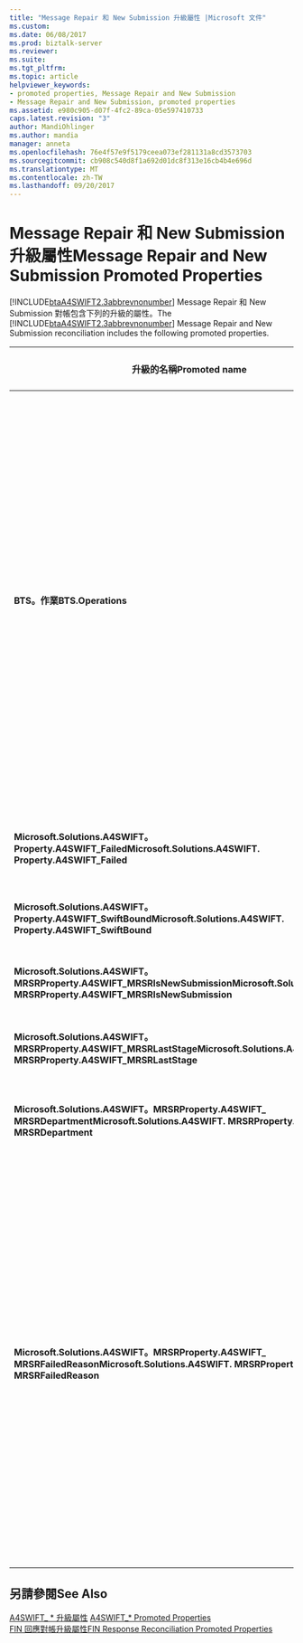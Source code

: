 ```yaml
---
title: "Message Repair 和 New Submission 升級屬性 |Microsoft 文件"
ms.custom: 
ms.date: 06/08/2017
ms.prod: biztalk-server
ms.reviewer: 
ms.suite: 
ms.tgt_pltfrm: 
ms.topic: article
helpviewer_keywords:
- promoted properties, Message Repair and New Submission
- Message Repair and New Submission, promoted properties
ms.assetid: e980c905-d07f-4fc2-89ca-05e597410733
caps.latest.revision: "3"
author: MandiOhlinger
ms.author: mandia
manager: anneta
ms.openlocfilehash: 76e4f57e9f5179ceea073ef281131a8cd3573703
ms.sourcegitcommit: cb908c540d8f1a692d01dc8f313e16cb4b4e696d
ms.translationtype: MT
ms.contentlocale: zh-TW
ms.lasthandoff: 09/20/2017
---
```

# <a name="message-repair-and-new-submission-promoted-properties"></a><span data-ttu-id="0e259-102">Message Repair 和 New Submission 升級屬性</span><span class="sxs-lookup"><span data-stu-id="0e259-102">Message Repair and New Submission Promoted Properties</span></span>
<span data-ttu-id="0e259-103">[!INCLUDE[btaA4SWIFT2.3abbrevnonumber](../../includes/btaa4swift2-3abbrevnonumber-md.md)] Message Repair 和 New Submission 對帳包含下列的升級的屬性。</span><span class="sxs-lookup"><span data-stu-id="0e259-103">The [!INCLUDE[btaA4SWIFT2.3abbrevnonumber](../../includes/btaa4swift2-3abbrevnonumber-md.md)] Message Repair and New Submission reconciliation includes the following promoted properties.</span></span>  
  
|<span data-ttu-id="0e259-104">升級的名稱</span><span class="sxs-lookup"><span data-stu-id="0e259-104">Promoted name</span></span>|<span data-ttu-id="0e259-105">Description</span><span class="sxs-lookup"><span data-stu-id="0e259-105">Description</span></span>|<span data-ttu-id="0e259-106">資料類型</span><span class="sxs-lookup"><span data-stu-id="0e259-106">Data type</span></span>|<span data-ttu-id="0e259-107">數值範圍</span><span class="sxs-lookup"><span data-stu-id="0e259-107">Value range</span></span>|<span data-ttu-id="0e259-108">使用範例</span><span class="sxs-lookup"><span data-stu-id="0e259-108">Usage example</span></span>|  
|-------------------|-----------------|---------------|-----------------|-------------------|  
|<span data-ttu-id="0e259-109">**BTS。作業**</span><span class="sxs-lookup"><span data-stu-id="0e259-109">**BTS.Operations**</span></span>|<span data-ttu-id="0e259-110">表示狀態[!INCLUDE[btsBizTalkServerNoVersion](../../includes/btsbiztalkservernoversion-md.md)]處理。</span><span class="sxs-lookup"><span data-stu-id="0e259-110">Indicates the state of [!INCLUDE[btsBizTalkServerNoVersion](../../includes/btsbiztalkservernoversion-md.md)] processing.</span></span> <span data-ttu-id="0e259-111">可以是下列其中一項：</span><span class="sxs-lookup"><span data-stu-id="0e259-111">Can be one of the following:</span></span><br /><br /> <span data-ttu-id="0e259-112">**A4SWIFT_MrsrCompleted**指出訊息修復和新送出程序成功。</span><span class="sxs-lookup"><span data-stu-id="0e259-112">**A4SWIFT_MrsrCompleted** indicates that the message repair and new submission process succeeded.</span></span><br /><br /> <span data-ttu-id="0e259-113">**A4SWIFT_MrsrFailed**表示訊息修復和新送出程序失敗。</span><span class="sxs-lookup"><span data-stu-id="0e259-113">**A4SWIFT_MrsrFailed** indicates that the message repair and new submission process failed.</span></span><br /><br /> <span data-ttu-id="0e259-114">**A4SWIFT_MrsrUnparsedFailed**表示未剖析的訊息修復失敗。</span><span class="sxs-lookup"><span data-stu-id="0e259-114">**A4SWIFT_MrsrUnparsedFailed** indicates that the repair of an unparsed message failed.</span></span><br /><br /> <span data-ttu-id="0e259-115">**A4SWIFT_MrsrUnparsedComplete**表示成功的修復未剖析的訊息。</span><span class="sxs-lookup"><span data-stu-id="0e259-115">**A4SWIFT_MrsrUnparsedComplete** indicates that the repair of an unparsed message succeeded.</span></span><br /><br /> <span data-ttu-id="0e259-116">**A4SWIFT_DasmMarkedAsFailed**指示訊息未能在接收管線的解譯器 」 階段中處理。</span><span class="sxs-lookup"><span data-stu-id="0e259-116">**A4SWIFT_DasmMarkedAsFailed** indicates that the message failed processing in the disassembler stage of the receive pipeline.</span></span>|<span data-ttu-id="0e259-117">字串</span><span class="sxs-lookup"><span data-stu-id="0e259-117">String</span></span>|<span data-ttu-id="0e259-118">-A4SWIFT_MrsrCompleted</span><span class="sxs-lookup"><span data-stu-id="0e259-118">-   A4SWIFT_MrsrCompleted</span></span><br /><span data-ttu-id="0e259-119">-A4SWIFT_MrsrFailed</span><span class="sxs-lookup"><span data-stu-id="0e259-119">-   A4SWIFT_MrsrFailed</span></span><br /><span data-ttu-id="0e259-120">-A4SWIFT_MrsrUnparsedFailed</span><span class="sxs-lookup"><span data-stu-id="0e259-120">-   A4SWIFT_MrsrUnparsedFailed</span></span><br /><span data-ttu-id="0e259-121">-A4SWIFT_MrsrUnparsedCompleted</span><span class="sxs-lookup"><span data-stu-id="0e259-121">-   A4SWIFT_MrsrUnparsedCompleted</span></span><br /><span data-ttu-id="0e259-122">-A4SWIFT_DasmMarkedAsFailed</span><span class="sxs-lookup"><span data-stu-id="0e259-122">-   A4SWIFT_DasmMarkedAsFailed</span></span>|<span data-ttu-id="0e259-123">當 MrsrRepair 協調流程會在修復後收到修復未剖析的訊息時，它會設定**BTS。作業**"A4SWIFT_MRSRCompleted"的屬性和**A4SWIFT_Failed**屬性設定為 False，然後將訊息路由傳送至 MessageBox。</span><span class="sxs-lookup"><span data-stu-id="0e259-123">When the MrsrRepair orchestration receives a repaired unparsed message after the repair, it sets the **BTS.Operation** property to "A4SWIFT_MRSRCompleted" and the **A4SWIFT_Failed** property to False, and then routes the message to the MessageBox.</span></span> <span data-ttu-id="0e259-124">這些屬性確定，修復未剖析的訊息不會輸入訊息修復程序一次。</span><span class="sxs-lookup"><span data-stu-id="0e259-124">These properties ensure that the repaired unparsed message does not enter the message repair process again.</span></span>|  
|<span data-ttu-id="0e259-125">**Microsoft.Solutions.A4SWIFT。Property.A4SWIFT_Failed**</span><span class="sxs-lookup"><span data-stu-id="0e259-125">**Microsoft.Solutions.A4SWIFT. Property.A4SWIFT_Failed**</span></span>|<span data-ttu-id="0e259-126">指出是否[!INCLUDE[btaA4SWIFT2.3abbrevnonumber](../../includes/btaa4swift2-3abbrevnonumber-md.md)]成功或失敗處理訊息。</span><span class="sxs-lookup"><span data-stu-id="0e259-126">Indicates whether [!INCLUDE[btaA4SWIFT2.3abbrevnonumber](../../includes/btaa4swift2-3abbrevnonumber-md.md)] successfully or unsuccessfully processed the message.</span></span>|<span data-ttu-id="0e259-127">布林</span><span class="sxs-lookup"><span data-stu-id="0e259-127">Boolean</span></span>|<span data-ttu-id="0e259-128">True、False</span><span class="sxs-lookup"><span data-stu-id="0e259-128">True, False</span></span>|<span data-ttu-id="0e259-129">使用 MrsrRepair 協調流程只能訂閱訊息從 MessageBox 驗證失敗。</span><span class="sxs-lookup"><span data-stu-id="0e259-129">Used by the MrsrRepair orchestration to subscribe only to messages from the MessageBox that have failed validation.</span></span>|  
|<span data-ttu-id="0e259-130">**Microsoft.Solutions.A4SWIFT。Property.A4SWIFT_SwiftBound**</span><span class="sxs-lookup"><span data-stu-id="0e259-130">**Microsoft.Solutions.A4SWIFT. Property.A4SWIFT_SwiftBound**</span></span>|<span data-ttu-id="0e259-131">指出訊息 SWIFT 網路繫結。</span><span class="sxs-lookup"><span data-stu-id="0e259-131">Indicates whether the message is bound for the SWIFT network.</span></span>|<span data-ttu-id="0e259-132">布林</span><span class="sxs-lookup"><span data-stu-id="0e259-132">Boolean</span></span>|<span data-ttu-id="0e259-133">True、False</span><span class="sxs-lookup"><span data-stu-id="0e259-133">True, False</span></span>|<span data-ttu-id="0e259-134">使用 MrsrRepair 協調流程只能訂閱訊息從 MessageBox SWIFT 網路繫結。</span><span class="sxs-lookup"><span data-stu-id="0e259-134">Used by the MrsrRepair orchestration to subscribe only to messages from the MessageBox that are bound for the SWIFT network.</span></span>|  
|<span data-ttu-id="0e259-135">**Microsoft.Solutions.A4SWIFT。MRSRProperty.A4SWIFT_MRSRIsNewSubmission**</span><span class="sxs-lookup"><span data-stu-id="0e259-135">**Microsoft.Solutions.A4SWIFT. MRSRProperty.A4SWIFT_MRSRIsNewSubmission**</span></span>|<span data-ttu-id="0e259-136">指出正在處理的訊息是否為新送出。</span><span class="sxs-lookup"><span data-stu-id="0e259-136">Indicates whether the message being processed is a new submission.</span></span>|<span data-ttu-id="0e259-137">布林</span><span class="sxs-lookup"><span data-stu-id="0e259-137">Boolean</span></span>|<span data-ttu-id="0e259-138">True、False</span><span class="sxs-lookup"><span data-stu-id="0e259-138">True, False</span></span>|<span data-ttu-id="0e259-139">使用 MrsrRepair 協調流程來表示已在工作流程的建立階段中建立的訊息。</span><span class="sxs-lookup"><span data-stu-id="0e259-139">Used by the MrsrRepair orchestration to indicate that a message has been created in the Create stage of the workflow.</span></span>|  
|<span data-ttu-id="0e259-140">**Microsoft.Solutions.A4SWIFT。MRSRProperty.A4SWIFT_MRSRLastStage**</span><span class="sxs-lookup"><span data-stu-id="0e259-140">**Microsoft.Solutions.A4SWIFT. MRSRProperty.A4SWIFT_MRSRLastStage**</span></span>|<span data-ttu-id="0e259-141">表示已成功修復工作流程中的最後一個階段。</span><span class="sxs-lookup"><span data-stu-id="0e259-141">Indicates the last stage in the repair workflow that succeeded.</span></span>|<span data-ttu-id="0e259-142">字串</span><span class="sxs-lookup"><span data-stu-id="0e259-142">String</span></span>|-|<span data-ttu-id="0e259-143">其中一個部門工作流程定義的階段。</span><span class="sxs-lookup"><span data-stu-id="0e259-143">One of the stages defined for a department workflow.</span></span> <span data-ttu-id="0e259-144">可以是 create、 修復、 重設金鑰驗證，或核准階段。</span><span class="sxs-lookup"><span data-stu-id="0e259-144">Can be a create, repair, rekey-verify, or approval stage.</span></span>|  
|<span data-ttu-id="0e259-145">**Microsoft.Solutions.A4SWIFT。MRSRProperty.A4SWIFT_ MRSRDepartment**</span><span class="sxs-lookup"><span data-stu-id="0e259-145">**Microsoft.Solutions.A4SWIFT. MRSRProperty.A4SWIFT_ MRSRDepartment**</span></span>|<span data-ttu-id="0e259-146">表示用於訊息修復和新送出，MrsrDepartmentPolicy BRE 原則所指定的部門。</span><span class="sxs-lookup"><span data-stu-id="0e259-146">Indicates the department that is being used in the message repair and new submission, as specified by the MrsrDepartmentPolicy BRE policy.</span></span>|<span data-ttu-id="0e259-147">字串</span><span class="sxs-lookup"><span data-stu-id="0e259-147">String</span></span>|-|<span data-ttu-id="0e259-148">在中設定[!INCLUDE[btaA4SWIFT2.3abbrevnonumber](../../includes/btaa4swift2-3abbrevnonumber-md.md)]管理主控台。</span><span class="sxs-lookup"><span data-stu-id="0e259-148">Set in the [!INCLUDE[btaA4SWIFT2.3abbrevnonumber](../../includes/btaa4swift2-3abbrevnonumber-md.md)] Administration Console.</span></span>|  
|<span data-ttu-id="0e259-149">**Microsoft.Solutions.A4SWIFT。MRSRProperty.A4SWIFT_ MRSRFailedReason**</span><span class="sxs-lookup"><span data-stu-id="0e259-149">**Microsoft.Solutions.A4SWIFT. MRSRProperty.A4SWIFT_ MRSRFailedReason**</span></span>|<span data-ttu-id="0e259-150">表示訊息修復和新送出程序失敗的原因。</span><span class="sxs-lookup"><span data-stu-id="0e259-150">Indicates why the message repair and new submission process failed.</span></span> <span data-ttu-id="0e259-151">可以是下列其中一項：</span><span class="sxs-lookup"><span data-stu-id="0e259-151">Can be one of the following:</span></span><br /><br /> <span data-ttu-id="0e259-152">拒絕表示使用者已拒絕的訊息內[!INCLUDE[btsInpathNoVersion](../../includes/btsinpathnoversion-md.md)]表單。</span><span class="sxs-lookup"><span data-stu-id="0e259-152">Rejected indicates that the user rejected the message from within the [!INCLUDE[btsInpathNoVersion](../../includes/btsinpathnoversion-md.md)] form.</span></span><br /><br /> <span data-ttu-id="0e259-153">InvalidDigitalSignature 表示使用者的憑證無效。</span><span class="sxs-lookup"><span data-stu-id="0e259-153">InvalidDigitalSignature indicates that the user's certificate is invalid.</span></span><br /><br /> <span data-ttu-id="0e259-154">Timeout 表示已達到 MRSROrchestration 逾時值。</span><span class="sxs-lookup"><span data-stu-id="0e259-154">Timeout indicates that the MRSROrchestration timeout value has been reached.</span></span><br /><br /> <span data-ttu-id="0e259-155">InvalidWorkFlow 指出部門所定義的工作流程無效。</span><span class="sxs-lookup"><span data-stu-id="0e259-155">InvalidWorkFlow indicates that the workflow defined for a department is invalid.</span></span><br /><br /> <span data-ttu-id="0e259-156">CantRepairIn[!INCLUDE[btsInpathNoVersion](../../includes/btsinpathnoversion-md.md)]不可以在中開啟內送 XML 訊息會指出[!INCLUDE[btsInpathNoVersion](../../includes/btsinpathnoversion-md.md)]。</span><span class="sxs-lookup"><span data-stu-id="0e259-156">CantRepairIn[!INCLUDE[btsInpathNoVersion](../../includes/btsinpathnoversion-md.md)] indicates that the incoming XML message could not be opened in [!INCLUDE[btsInpathNoVersion](../../includes/btsinpathnoversion-md.md)].</span></span><br /><br /> <span data-ttu-id="0e259-157">一般例外狀況</span><span class="sxs-lookup"><span data-stu-id="0e259-157">General Exception</span></span>|<span data-ttu-id="0e259-158">字串</span><span class="sxs-lookup"><span data-stu-id="0e259-158">String</span></span>|<span data-ttu-id="0e259-159">-拒絕</span><span class="sxs-lookup"><span data-stu-id="0e259-159">-   Rejected</span></span><br /><span data-ttu-id="0e259-160">-InvalidDigitalSignature</span><span class="sxs-lookup"><span data-stu-id="0e259-160">-   InvalidDigitalSignature</span></span><br /><span data-ttu-id="0e259-161">逾時</span><span class="sxs-lookup"><span data-stu-id="0e259-161">-   Timeout</span></span><br /><span data-ttu-id="0e259-162">-InvalidWorkFlow</span><span class="sxs-lookup"><span data-stu-id="0e259-162">-   InvalidWorkFlow</span></span><br /><span data-ttu-id="0e259-163">-一般例外狀況</span><span class="sxs-lookup"><span data-stu-id="0e259-163">-   General Exception</span></span><br /><span data-ttu-id="0e259-164">-CantRepairIn[!INCLUDE[btsInpathNoVersion](../../includes/btsinpathnoversion-md.md)]</span><span class="sxs-lookup"><span data-stu-id="0e259-164">-   CantRepairIn[!INCLUDE[btsInpathNoVersion](../../includes/btsinpathnoversion-md.md)]</span></span>|<span data-ttu-id="0e259-165">設定由訊息修復和新送出的協調流程之後的處理序失敗。</span><span class="sxs-lookup"><span data-stu-id="0e259-165">Set by the Message Repair and New Submission orchestration after the process has failed.</span></span>|  
  
## <a name="see-also"></a><span data-ttu-id="0e259-166">另請參閱</span><span class="sxs-lookup"><span data-stu-id="0e259-166">See Also</span></span>  
 <span data-ttu-id="0e259-167">[A4SWIFT_ * 升級屬性](../../adapters-and-accelerators/accelerator-swift/a4swift-promoted-properties.md) </span><span class="sxs-lookup"><span data-stu-id="0e259-167">[A4SWIFT_* Promoted Properties](../../adapters-and-accelerators/accelerator-swift/a4swift-promoted-properties.md) </span></span>  
 [<span data-ttu-id="0e259-168">FIN 回應對帳升級屬性</span><span class="sxs-lookup"><span data-stu-id="0e259-168">FIN Response Reconciliation Promoted Properties</span></span>](../../adapters-and-accelerators/accelerator-swift/fin-response-reconciliation-promoted-properties.md)